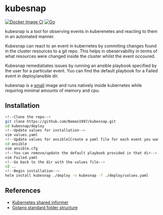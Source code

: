 # kubesnap
[![Docker Image CI](https://github.com/Naman1997/kubesnap/actions/workflows/docker-image.yml/badge.svg)](https://github.com/Naman1997/kubesnap/actions/workflows/docker-image.yml)
[![Go](https://github.com/Naman1997/kubesnap/actions/workflows/go.yml/badge.svg)](https://github.com/Naman1997/kubesnap/actions/workflows/go.yml)

kubesnap is a tool for observing events in kuberenetes and reacting to them in an automated manner.

Kubesnap can react to an event in kubernetes by commiting changes found in the cluster resources to a git repo. This helps in obeservability in terms of what resources were changed inside the cluster whilst the event occoured.

Kubesnap remediatiates issues by running an ansible playbook specified by the user for a particular event. Yuo can find the default playbook for a Failed event in deploy/ansible dir.

kubesnap is a [small](https://hub.docker.com/r/namanarora/kubesnap/tags) image and runs natively inside kubernetes while requiring minimal amounts of memory and cpu.

## Installation

```sh
<!--Clone the repo-->
git clone https://github.com/Naman1997/kubesnap.git
cd kubesnap/deploy
<!--Update values for installation-->
vim values.yaml
<!--Update values for ansible[Create a yaml file for each event you want to auto-remediate]-->
cd ansible
vim ansible.cfg
<!--You can remove/update the default playbook provided in that dir-->
vim Failed.yaml
<!--Go back to the dir with the values file-->
cd ..
<!--Begin installation-->
helm install kubesnap ./deploy -n kubesnap -f ./deploy/values.yaml
```

## References
- [Kubernetes shared informer](https://gianarb.it/blog/kubernetes-shared-informer)
- [Golang standard folder structure](https://github.com/golang-standards/project-layout)
